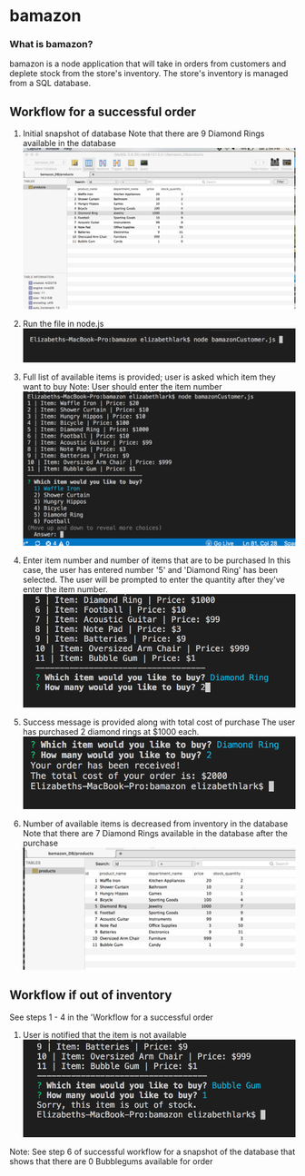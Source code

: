 # bamazon 


### What is bamazon? 
bamazon is a node application that will take in orders from customers and deplete stock from the store's inventory. The store's inventory is managed from a SQL database. 

## Workflow for a successful order

1. Initial snapshot of database
Note that there are 9 Diamond Rings available in the database
![beginningDB](https://github.com/ELark2016/bamazon/blob/master/images/Starting_SnapShot_of_Database.png)


2. Run the file in node.js
![runNodeJS](https://github.com/ELark2016/bamazon/blob/master/images/node_bamazon_js.png)

3. Full list of available items is provided; user is asked which item they want to buy
Note: User should enter the item number
![InventoryList](https://github.com/ELark2016/bamazon/blob/master/images/inventoryList.png)

4. Enter item number and number of items that are to be purchased
In this case, the user has entered number '5' and 'Diamond Ring' has been selected. The user will be prompted to enter the quantity after they've enter the item number. 
![UserSelection](https://github.com/ELark2016/bamazon/blob/master/images/UserSelection.png)

5. Success message is provided along with total cost of purchase
The user has purchased 2 diamond rings at $1000 each.
![OrderReceived](https://github.com/ELark2016/bamazon/blob/master/images/OrderRecvd.png)

6. Number of available items is decreased from inventory in the database 
Note that there are 7 Diamond Rings available in the database after the purchase
![Updated_DB](https://github.com/ELark2016/bamazon/blob/master/images/Updated_DB.png)

## Workflow if out of inventory

See steps 1 - 4 in the 'Workflow for a successful order

1. User is notified that the item is not available
![OutOfStock](https://github.com/ELark2016/bamazon/blob/master/images/OutOfStock.png)

Note: See step 6 of successful workflow for a snapshot of the database that shows that there are 0 Bubblegums available for order











